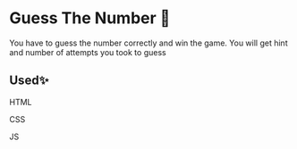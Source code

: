 
  # Guess The Number 📝  
 You have to guess the number correctly and win the game. You will get hint and number of attempts you took to guess
  
 
      
  ## Used✨  
HTML

CSS

JS